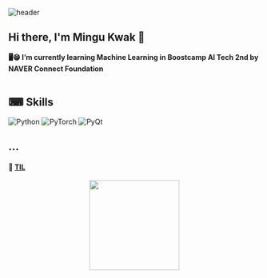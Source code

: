 ![header](https://capsule-render.vercel.app/api?type=waving&&color=0:000000,100:0f9b0f&height=180&section=header&reversak=flase&text=Mingu%20Kwak&fontSize=50&fontColor=ffffff&fontAlign=80&fontAlignY=35)
<!-- https://github.com/kyechan99/capsule-render#egg -->

## Hi there, I'm Mingu Kwak 👋

**🖥😁 I’m currently learning Machine Learning in Boostcamp AI Tech 2nd by NAVER Connect Foundation**
<br><br>
 
 
## ⌨ Skills
![Python](https://img.shields.io/badge/python-3670A0?style=for-the-badge&logo=python&logoColor=ffdd54)
![PyTorch](https://img.shields.io/badge/PyTorch-%23EE4C2C.svg?style=for-the-badge&logo=PyTorch&logoColor=white)
![PyQt](https://img.shields.io/badge/Qt-%23217346.svg?style=for-the-badge&logo=Qt&logoColor=white)

## ...
#### 💾 [TIL](https://github.com/deokgu/deokgu/wiki)
<!-- https://github.com/iloveslowfood -->


<p align="center">
<a href="https://github.com/deokgu">
  <img height="180em" src="https://github-readme-stats-eight-theta.vercel.app/api?username=deokgu&show_icons=true&theme=blue-green&include_all_commits=true&count_private=true"/>
<!--   <img height="180em" src="https://github-readme-stats-eight-theta.vercel.app/api/top-langs/?username=deokgu&layout=compact&langs_count=8&theme=blue-green"/> -->
</a>
</p>
